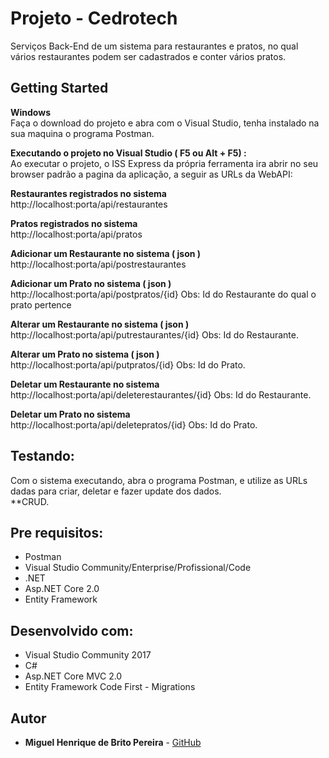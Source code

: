 # Projeto - Cedrotech

Serviços Back-End de um sistema para restaurantes e pratos, no qual vários restaurantes podem ser cadastrados e conter vários pratos.

## Getting Started

**Windows**<br />
Faça o download do projeto e abra com o Visual Studio, tenha instalado na sua maquina o programa Postman.

**Executando o projeto no Visual Studio ( F5 ou Alt + F5) :**<br />
Ao executar o projeto, o ISS Express da própria ferramenta ira abrir no seu browser padrão a pagina da aplicação, a seguir as URLs da WebAPI:

**Restaurantes registrados no sistema**<br />
http://localhost:porta/api/restaurantes

**Pratos registrados no sistema**<br />
http://localhost:porta/api/pratos

**Adicionar  um Restaurante no sistema ( json )**<br />
http://localhost:porta/api/postrestaurantes

**Adicionar um Prato no sistema ( json )**<br />
http://localhost:porta/api/postpratos/{id} 
Obs: Id do Restaurante do qual o prato pertence

**Alterar um Restaurante no sistema ( json )**<br />
http://localhost:porta/api/putrestaurantes/{id}
Obs: Id do Restaurante.

**Alterar um Prato no sistema ( json )**<br />
http://localhost:porta/api/putpratos/{id}
Obs: Id do Prato.

**Deletar um Restaurante no sistema**<br />
http://localhost:porta/api/deleterestaurantes/{id}
Obs: Id do Restaurante.

**Deletar um Prato no sistema**<br />
http://localhost:porta/api/deletepratos/{id}
Obs: Id do Prato.

## Testando:
Com o sistema executando, abra o programa Postman, e utilize as URLs dadas para criar, deletar e fazer update dos dados.<br />
**CRUD.

## Pre requisitos:
*  Postman <br /> 
*  Visual Studio Community/Enterprise/Profissional/Code<br />
*  .NET <br />
*  Asp.NET Core 2.0 <br />
*  Entity Framework <br />

## Desenvolvido com:
*  Visual Studio Community 2017 <br /> 
*  C# <br />
*  Asp.NET Core MVC 2.0 <br />
*  Entity Framework Code First - Migrations <br />

## Autor
* **Miguel Henrique de Brito Pereira** - [GitHub](https://github.com/miguelhbrito)

